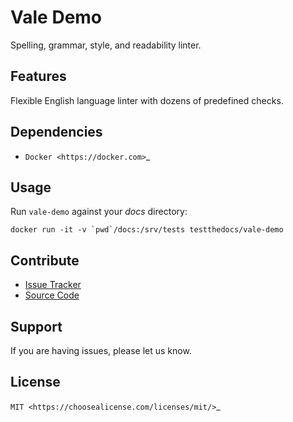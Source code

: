 # Vale Demo

Spelling, grammar, style, and readability linter.

## Features

Flexible English language linter with dozens of predefined checks.

## Dependencies

- `Docker <https://docker.com>`_

## Usage

Run `vale-demo` against your *docs* directory:

```shell
docker run -it -v `pwd`/docs:/srv/tests testthedocs/vale-demo
```

## Contribute

- [Issue Tracker](https://github.com/testthedocs/vale-demo/issues)
- [Source Code](https://github.com/testthedocs/vale-demo)

## Support

If you are having issues, please let us know.


## License

`MIT <https://choosealicense.com/licenses/mit/>`_
 
